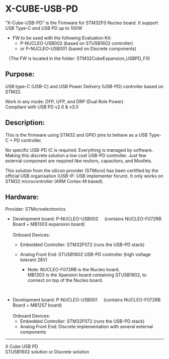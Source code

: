 # X-CUBE-USB-PD
"X-Cube-USB-PD" is the Firmware for STM32F0 Nucleo board.  It support USB Type-C and USB PD up to 100W <br>

* FW to be used with the following Evaluation Kit:
  * P-NUCLEO-USB002 (based on STUSB1602 controller)
  * or P-NUCLEO-USB001 (based on Discrete components)

&nbsp;&nbsp; (The FW is located in the folder: STM32CubeExpansion_USBPD_F0)

Purpose:
--------
USB type-C (USB-C) and USB Power Delivery (USB-PD) controller based on STM32.  <br>

Work in any mode: DFP, UFP, and DRP (Dual Role Power) <br>
Compliant with USB PD v2.0 & v3.0

Description:
--------
This is the firmware using STM32 and GPIO pins to behave as a USB Type-C + PD controller.

No specific USB-PD IC is required. Everything is managed by software. Making this discrete solution a low cost USB-PD controller.
Just few external component are required like resitors, capacitors, and Mosfets.

This solution from the silicon provider (STMicro) has been certified by the official USB organisation (USB-IF: USB implementer forum).
It only works on STM32 microcontroller (ARM Cortex-M based).

Hardware:
--------
Provider: STMicroelectronics  

* Development board: P-NUCLEO-USB002 &nbsp; &nbsp; (contains NUCLEO-F072RB Board + MB1303 expansion board)  <br>   <br>
Onboard Devices:
  * Embedded Controller: STM32F072  (runs the USB-PD stack)
  * Analog Front End: STUSB1602 USB-PD controller (high voltage tolerant 28V)   

    * Note:  NUCLEO-F072RB is the Nucleo board.   
MB1303 is the Xpansion board containing STUSB1602, to connect on top of the Nucleo board.

<br>
   
* Development board: P-NUCLEO-USB001 &nbsp; &nbsp; (contains NUCLEO-F072RB Board + MB1257 board)  <br>   <br>
Onboard Devices:
  * Embedded Controller: STM32F072  (runs the USB-PD stack)
  * Analog Front End: Discrete implementation with several external components   


--------
X Cube USB PD  
STUSB1602 solution or Discrete solution
